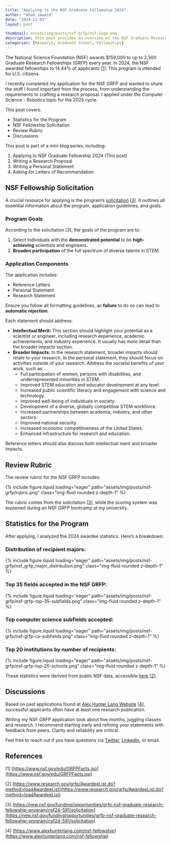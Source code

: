 ```yaml
---
title: "Applying to the NSF Graduate Fellowship 2025"
author: "Ahad Jawaid"
date: "2024-11-03"
layout: post

thumbnail: assets/img/posts/nsf-grfp/nsf-logo.png
description: This post provides an overview of the NSF Graduate Research Fellowship Program (GRFP) and shares key takeaways from my recent experience applying.
categories: [Research, Graduate School, Fellowships]
---
```


The National Science Foundation (NSF) awards $159,000 to up to 2,300 Graduate Research Fellowships (GRFP) every year. In 2024, the NSF awarded fellowships to 14.44% of applicants [[1](#references)]. This program is intended for U.S. citizens.

I recently completed my application for the NSF GRFP and wanted to share the stuff I found important from the process, from understanding the requirements to crafting a research proposal. I applied under the Computer Science - Robotics topic for the 2025 cycle.

This post covers:

- Statistics for the Program
- NSF Fellowship Solicitation
- Review Rubric
- Discussions

This post is part of a mini blog series, including:

1. Applying to NSF Graduate Fellowship 2024 (This post)
2. Writing a Research Proposal
3. Writing a Personal Statement
4. Asking for Letters of Recommendation

## NSF Fellowship Solicitation

A crucial resource for applying is the program’s [solicitation](https://new.nsf.gov/funding/opportunities/grfp-nsf-graduate-research-fellowship-program/nsf24-591/solicitation) [[3](#references)]. It outlines all essential information about the program, application guidelines, and goals.

### Program Goals

According to the solicitation [3], the goals of the program are to:

1. Select individuals with the **demonstrated potential** to be **high-achieving** scientists and engineers.
2. **Broaden participation** of the full spectrum of diverse talents in STEM.

### Application Components

The application includes:

- Reference Letters
- Personal Statement
- Research Statement

Ensure you follow all formatting guidelines, as **failure** to do so can lead to **automatic rejection**.

Each statement should address:

- **Intellectual Merit:** This section should highlight your potential as a scientist or engineer, including research experience, academic achievements, and industry experience. It usually has more detail than the broader impacts section.
- **Broader Impacts:** In the research statement, broader impacts should relate to your research. In the personal statement, they should focus on activities outside of your research. Address the societal benefits of your work, such as:
  - Full participation of women, persons with disabilities, and underrepresented minorities in STEM.
  - Improved STEM education and educator development at any level.
  - Increased public scientific literacy and engagement with science and technology.
  - Improved well-being of individuals in society.
  - Development of a diverse, globally competitive STEM workforce.
  - Increased partnerships between academia, industry, and other sectors.
  - Improved national security.
  - Increased economic competitiveness of the United States.
  - Enhanced infrastructure for research and education.

Reference letters should also discuss both intellectual merit and broader impacts.

## Review Rubric

The review rubric for the NSF GRFP includes:

{% include figure.liquid loading="eager" path="assets/img/posts/nsf-grfp/rubric.png" class="img-fluid rounded z-depth-1" %}

The rubric comes from the solicitation [[3](#references)], while the scoring system was explained during an NSF GRFP bootcamp at my university.

## Statistics for the Program

After applying, I analyzed the 2024 awardee statistics. Here’s a breakdown:

### Distribution of recipient majors:

{% include figure.liquid loading="eager" path="assets/img/posts/nsf-grfp/nsf_grfp_major_distribution.png" class="img-fluid rounded z-depth-1" %}

### Top 35 fields accepted in the NSF GRFP:

{% include figure.liquid loading="eager" path="assets/img/posts/nsf-grfp/nsf-grfp-top-35-subfields.png" class="img-fluid rounded z-depth-1" %}

### Top computer science subfields accepted:

{% include figure.liquid loading="eager" path="assets/img/posts/nsf-grfp/nsf-grfp-cs-subfields.png" class="img-fluid rounded z-depth-1" %}

### Top 20 institutions by number of recipients:

{% include figure.liquid loading="eager" path="assets/img/posts/nsf-grfp/nsf-grfp-top-20-schools.png" class="img-fluid rounded z-depth-1" %}

These statistics were derived from public NSF data, accessible [here](https://www.research.gov/grfp/AwardeeList.do?method=loadAwardeeList) [[2](#references)].

## Discussions

Based on past applications found at [Alex Hunter Lang Website](https://www.alexhunterlang.com/nsf-fellowship) [[4](#references)], successful applicants often have at least one research publication.

Writing my NSF GRFP application took about five months, juggling classes and research. I recommend starting early and refining your statements with feedback from peers. Clarity and reliability are critical.

Feel free to reach out if you have questions via [Twitter](https://twitter.com/ahadjawaid), [LinkedIn](https://www.linkedin.com/in/ahadjawaid/), or email.

## References

[1] [https://www.nsf.gov/edu/GRFPFacts.jsp](https://www.nsf.gov/edu/GRFPFacts.jsp)

[2] [https://www.research.gov/grfp/AwardeeList.do?method=loadAwardeeList](https://www.research.gov/grfp/AwardeeList.do?method=loadAwardeeList)

[3] [https://new.nsf.gov/funding/opportunities/grfp-nsf-graduate-research-fellowship-program/nsf24-591/solicitation](https://new.nsf.gov/funding/opportunities/grfp-nsf-graduate-research-fellowship-program/nsf24-591/solicitation)

[4] [https://www.alexhunterlang.com/nsf-fellowship](https://www.alexhunterlang.com/nsf-fellowship)
